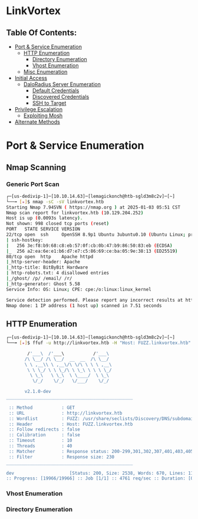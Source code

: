 # LinkVortex

## Table Of Contents:
<!--ts-->
  * [Port & Service Enumeration](#port-&-service-enumeration)
    * [HTTP Enumeration](#http-enumeration)
      * [Directory Enumeration](#directory-enumeration)
      * [Vhost Enumeration](#vhost-enumeration)
    * [Misc Enumeration](#misc-enumeration)
  * [Initial Access](#intial-access)
    * [DaloRadius Server Enumeration](#daloradius-server-enumeration)
      * [Default Credentials](#default-credentials)
      * [Discovered Credentials](#discovered-credentials)
      * [SSH to Target](#ssh-to-target)
  * [Privilege Escalation](#privilege-escalation)
    * [Exploiting Mosh](#Spawn-Root-Shell-Using-Mosh)
  * [Alternate Methods](#alternate-methods)

# **Port & Service Enumeration**

## **Nmap Scanning**

### Generic Port Scan

```bash
┌─[us-dedivip-1]─[10.10.14.63]─[lemagickonch@htb-sgld3m8c2v]─[~]
└──╼ [★]$ nmap -sC -sV linkvortex.htb
Starting Nmap 7.94SVN ( https://nmap.org ) at 2025-01-03 05:51 CST
Nmap scan report for linkvortex.htb (10.129.204.252)
Host is up (0.0093s latency).
Not shown: 998 closed tcp ports (reset)
PORT   STATE SERVICE VERSION
22/tcp open  ssh     OpenSSH 8.9p1 Ubuntu 3ubuntu0.10 (Ubuntu Linux; protocol 2.0)
| ssh-hostkey: 
|   256 3e:f8:b9:68:c8:eb:57:0f:cb:0b:47:b9:86:50:83:eb (ECDSA)
|_  256 a2:ea:6e:e1:b6:d7:e7:c5:86:69:ce:ba:05:9e:38:13 (ED25519)
80/tcp open  http    Apache httpd
|_http-server-header: Apache
|_http-title: BitByBit Hardware
| http-robots.txt: 4 disallowed entries 
|_/ghost/ /p/ /email/ /r/
|_http-generator: Ghost 5.58
Service Info: OS: Linux; CPE: cpe:/o:linux:linux_kernel

Service detection performed. Please report any incorrect results at https://nmap.org/submit/ .
Nmap done: 1 IP address (1 host up) scanned in 7.51 seconds
```

## **HTTP Enumeration**

```bash
┌─[us-dedivip-1]─[10.10.14.63]─[lemagickonch@htb-sgld3m8c2v]─[~]
└──╼ [★]$ ffuf -u http://linkvortex.htb -H "Host: FUZZ.linkvortex.htb" -w /usr/share/seclists/Discovery/DNS/subdomains-top1million-20000.txt -fs 230

        /'___\  /'___\           /'___\       
       /\ \__/ /\ \__/  __  __  /\ \__/       
       \ \ ,__\\ \ ,__\/\ \/\ \ \ \ ,__\      
        \ \ \_/ \ \ \_/\ \ \_\ \ \ \ \_/      
         \ \_\   \ \_\  \ \____/  \ \_\       
          \/_/    \/_/   \/___/    \/_/       

       v2.1.0-dev
________________________________________________

 :: Method           : GET
 :: URL              : http://linkvortex.htb
 :: Wordlist         : FUZZ: /usr/share/seclists/Discovery/DNS/subdomains-top1million-20000.txt
 :: Header           : Host: FUZZ.linkvortex.htb
 :: Follow redirects : false
 :: Calibration      : false
 :: Timeout          : 10
 :: Threads          : 40
 :: Matcher          : Response status: 200-299,301,302,307,401,403,405,500
 :: Filter           : Response size: 230
________________________________________________

dev                     [Status: 200, Size: 2538, Words: 670, Lines: 116, Duration: 11ms]
:: Progress: [19966/19966] :: Job [1/1] :: 4761 req/sec :: Duration: [0:00:04] :: Errors: 0 ::
```

### **Vhost Enumeration**


### **Directory Enumeration**
